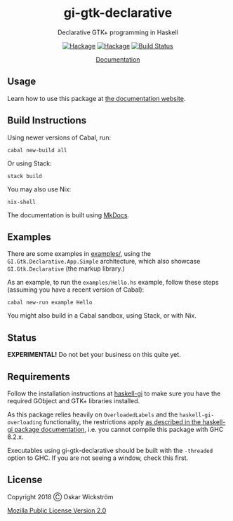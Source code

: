 <div align="center">
  <h1>gi-gtk-declarative</h1>
  <p>Declarative GTK+ programming in Haskell</p>
  <p>
    <a href="https://hackage.haskell.org/package/gi-gtk-declarative"><img src="https://img.shields.io/hackage/v/gi-gtk-declarative.svg?style=flat" alt="Hackage"></a>
    <a href="https://hackage.haskell.org/package/gi-gtk-declarative-app-simple"><img src="https://img.shields.io/hackage/v/gi-gtk-declarative-app-simple.svg?style=flat" alt="Hackage"></a>
    <a href="https://travis-ci.org/owickstrom/gi-gtk-declarative"><img src="https://travis-ci.org/owickstrom/gi-gtk-declarative.svg?branch=master" alt="Build Status"></a>
  </p>
  <p>
    <a href="https://owickstrom.github.io/gi-gtk-declarative/">Documentation</a>
  </p>
</div>

## Usage

Learn how to use this package at [the documentation website](https://owickstrom.github.io/gi-gtk-declarative/).

## Build Instructions

Using newer versions of Cabal, run:

```
cabal new-build all
```

Or using Stack:

```
stack build
```

You may also use Nix:

```
nix-shell
```

The documentation is built using [MkDocs](https://www.mkdocs.org/).

## Examples

There are some examples in [examples/](examples/), using the
`GI.Gtk.Declarative.App.Simple` architecture, which also showcase
`GI.Gtk.Declarative` (the markup library.)

As an example, to run the `examples/Hello.hs` example, follow these steps
(assuming you have a recent version of Cabal):

``` shell
cabal new-run example Hello
```

You might also build in a Cabal sandbox, using Stack, or with Nix.

## Status

**EXPERIMENTAL!** Do not bet your business on this quite yet.

## Requirements

Follow the installation instructions at
[haskell-gi](https://github.com/haskell-gi/haskell-gi#installation) to
make sure you have the required GObject and GTK+ libraries installed.

As this package relies heavily on `OverloadedLabels` and the
`haskell-gi-overloading` functionality, the restrictions apply [as
described in the haskell-gi package
documentation](https://github.com/haskell-gi/haskell-gi), i.e. you
cannot compile this package with GHC 8.2.x.

Executables using gi-gtk-declarative should be built with the `-threaded` option to GHC.
If you are not seeing a window, check this first.

## License

Copyright 2018 Ⓒ Oskar Wickström

[Mozilla Public License Version 2.0](LICENSE)
